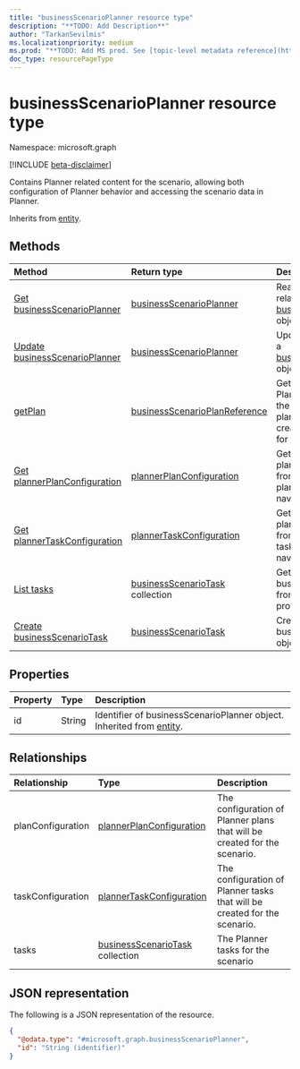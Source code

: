 ```yaml
---
title: "businessScenarioPlanner resource type"
description: "**TODO: Add Description**"
author: "TarkanSevilmis"
ms.localizationpriority: medium
ms.prod: "**TODO: Add MS prod. See [topic-level metadata reference](https://aka.ms/msgo?pagePath=Document-APIs/Guidelines/Metadata)**"
doc_type: resourcePageType
---
```


# businessScenarioPlanner resource type

Namespace: microsoft.graph

[!INCLUDE [beta-disclaimer](../../includes/beta-disclaimer.md)]

Contains Planner related content for the scenario, allowing both configuration of Planner behavior and accessing the scenario data in Planner.

Inherits from [entity](../resources/entity.md).

## Methods

|Method|Return type|Description|
|:---|:---|:---|
|[Get businessScenarioPlanner](../api/businessscenarioplanner-get.md)|[businessScenarioPlanner](../resources/businessscenarioplanner.md)|Read the properties and relationships of a [businessScenarioPlanner](../resources/businessscenarioplanner.md) object.|
|[Update businessScenarioPlanner](../api/businessscenarioplanner-update.md)|[businessScenarioPlanner](../resources/businessscenarioplanner.md)|Update the properties of a [businessScenarioPlanner](../resources/businessscenarioplanner.md) object.|
|[getPlan](../api/businessscenarioplanner-getplan.md)|[businessScenarioPlanReference](../resources/businessscenarioplanreference.md)|Gets the reference to the Plan corresponding to the given target. This plan contains any tasks created for the scenario for this the given target.|
|[Get plannerPlanConfiguration](../api/businessscenarioplanner-get-planconfiguration.md)|[plannerPlanConfiguration](../resources/plannerplanconfiguration.md)|Get the plannerPlanConfiguration from the planConfiguration navigation property.|
|[Get plannerTaskConfiguration](../api/businessscenarioplanner-get-taskconfiguration.md)|[plannerTaskConfiguration](../resources/plannertaskconfiguration.md)|Get the plannerTaskConfiguration from the taskConfiguration navigation property.|
|[List tasks](../api/businessscenarioplanner-list-tasks.md)|[businessScenarioTask](../resources/businessscenariotask.md) collection|Get the businessScenarioTasks from the tasks navigation property.|
|[Create businessScenarioTask](../api/businessscenarioplanner-post-tasks.md)|[businessScenarioTask](../resources/businessscenariotask.md)|Create a new businessScenarioTask object.|

## Properties

|Property|Type|Description|
|:---|:---|:---|
|id|String|Identifier of businessScenarioPlanner object. Inherited from [entity](../resources/entity.md).|

## Relationships

|Relationship|Type|Description|
|:---|:---|:---|
|planConfiguration|[plannerPlanConfiguration](../resources/plannerplanconfiguration.md)|The configuration of Planner plans that will be created for the scenario.|
|taskConfiguration|[plannerTaskConfiguration](../resources/plannertaskconfiguration.md)|The configuration of Planner tasks that will be created for the scenario.|
|tasks|[businessScenarioTask](../resources/businessscenariotask.md) collection|The Planner tasks for the scenario|

## JSON representation

The following is a JSON representation of the resource.
<!-- {
  "blockType": "resource",
  "keyProperty": "id",
  "@odata.type": "microsoft.graph.businessScenarioPlanner",
  "baseType": "microsoft.graph.entity",
  "openType": false
}
-->
``` json
{
  "@odata.type": "#microsoft.graph.businessScenarioPlanner",
  "id": "String (identifier)"
}
```
